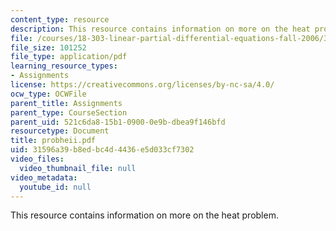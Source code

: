 ```yaml
---
content_type: resource
description: This resource contains information on more on the heat problem.
file: /courses/18-303-linear-partial-differential-equations-fall-2006/31596a39b8edbc4d4436e5d033cf7302_probheii.pdf
file_size: 101252
file_type: application/pdf
learning_resource_types:
- Assignments
license: https://creativecommons.org/licenses/by-nc-sa/4.0/
ocw_type: OCWFile
parent_title: Assignments
parent_type: CourseSection
parent_uid: 521c6da8-15b1-0900-0e9b-dbea9f146bfd
resourcetype: Document
title: probheii.pdf
uid: 31596a39-b8ed-bc4d-4436-e5d033cf7302
video_files:
  video_thumbnail_file: null
video_metadata:
  youtube_id: null
---
```

This resource contains information on more on the heat problem.